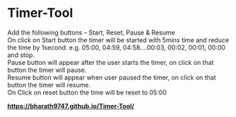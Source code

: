 # Timer-Tool

Add the following buttons – Start, Reset, Pause & Resume<br>
On click on Start button the timer will be started with 5mins time and reduce the 
time by 1second. e.g. 05:00, 04:59, 04:58....00:03, 00:02, 00:01, 00:00 and stop.<br>
Pause button will appear after the user starts the timer, on click on that button the 
timer will pause.<br>
Resume button will appear when user paused the timer, on click on that button the 
timer will resume.<br>
On Click on reset button the time will be reset to 05:00<br>

<b>https://bharath9747.github.io/Timer-Tool/</b>
